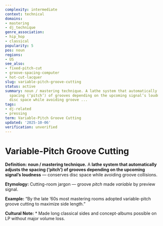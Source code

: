 ```yaml
---
complexity: intermediate
context: technical
domains:
- mastering
- dj_technique
genre_association:
- hip_hop
- classical
popularity: 5
pos: noun
regions:
- US
see_also:
- fixed-pitch-cut
- groove-spacing-computer
- hot-cut-lacquer
slug: variable-pitch-groove-cutting
status: active
summary: noun / mastering technique. A lathe system that automatically adjusts the
  spacing (‘pitch’) of grooves depending on the upcoming signal’s loudness — conserves
  disc space while avoiding groove ...
tags:
- dj-related
- pressing
term: Variable-Pitch Groove Cutting
updated: '2025-10-06'
verification: unverified
---
```


# Variable-Pitch Groove Cutting

**Definition:** **noun / mastering technique.** A **lathe system that automatically adjusts the spacing (‘pitch’) of grooves depending on the upcoming signal’s loudness** — conserves disc space while avoiding groove collisions.

**Etymology:** Cutting-room jargon — groove *pitch* made *variable* by preview signal.

**Example:** “By the late ’60s most mastering rooms adopted variable-pitch groove cutting to maximize side length.”

**Cultural Note:** * Made long classical sides and concept-albums possible on LP without major volume loss.

